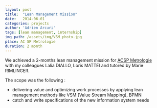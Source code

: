 ```yaml
---
layout: post
title:  "Lean Management Mission"
date:   2014-06-01
categories: projects
author: 'Adrien Arcuri'
tags: [lean management, internship]
img_path: /assets/img/VSM_photo.jpg
place: AC SP Metrologie
duration: 2 month
---
```


We achieved a 2-months lean management mission for [ACSP Metrologie](https://www.acsp-metrologie.fr) with my colleagues Lalia DIALLO, Loris MATTEI and tutored by Marie RIMLINGER.

The scope was the following :
- delivering value and optimizing work processes by applying lean management methods like VSM (Value Stream Mapping), BPMN
- catch and write specifications of the new information system needs
